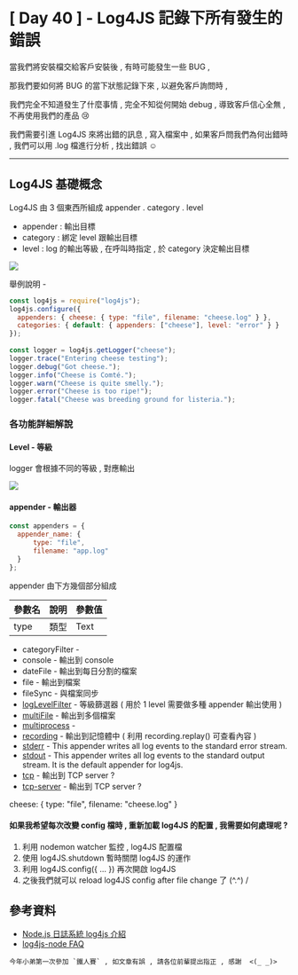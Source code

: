 # [ Day 40 ] - Log4JS 記錄下所有發生的錯誤

當我們將安裝檔交給客戶安裝後 , 有時可能發生一些 BUG , 

那我們要如何將 BUG 的當下狀態記錄下來 , 以避免客戶詢問時 , 

我們完全不知道發生了什麼事情 , 完全不知從何開始 debug , 導致客戶信心全無 , 不再使用我們的產品 😢

我們需要引進 Log4JS 來將出錯的訊息 , 寫入檔案中 , 如果客戶問我們為何出錯時 , 我們可以用 .log 檔進行分析 , 找出錯誤 ☺

---

## Log4JS 基礎概念

Log4JS 由 3 個東西所組成 appender . category . level

- appender : 輸出目標
- category : 綁定 level 跟輸出目標
- level : log 的輸出等級 , 在呼叫時指定 , 於 category 決定輸出目標

![](https://i.imgur.com/BrVsXlo.png)

舉例說明 - 

```javascript
const log4js = require("log4js");
log4js.configure({
  appenders: { cheese: { type: "file", filename: "cheese.log" } },
  categories: { default: { appenders: ["cheese"], level: "error" } }
});
 
const logger = log4js.getLogger("cheese");
logger.trace("Entering cheese testing");
logger.debug("Got cheese.");
logger.info("Cheese is Comté.");
logger.warn("Cheese is quite smelly.");
logger.error("Cheese is too ripe!");
logger.fatal("Cheese was breeding ground for listeria.");
```

### 各功能詳細解說

#### Level - 等級

logger 會根據不同的等級 , 對應輸出

![](https://i.imgur.com/vLk1WLl.png)

#### appender - 輸出器

```javascript
const appenders = {
  appender_name: { 
      type: "file", 
      filename: "app.log" 
  } 
};
```

appender 由下方幾個部分組成

| 參數名 | 說明 | 參數值 |
| -------- | -------- | -------- |
| type     | 類型     | Text     |

- categoryFilter - 
- console - 輸出到 console
- dateFile - 輸出到每日分割的檔案
- file - 輸出到檔案
- fileSync - 與檔案同步
- [logLevelFilter](https://log4js-node.github.io/log4js-node/logLevelFilter.html) - 等級篩選器 ( 用於 1 level 需要做多種 appender 輸出使用 )
- [multiFile](https://log4js-node.github.io/log4js-node/multiFile.html) - 輸出到多個檔案
- [multiprocess](https://log4js-node.github.io/log4js-node/multiprocess.html) - 
- [recording](https://log4js-node.github.io/log4js-node/recording.html) - 輸出到記憶體中 ( 利用 recording.replay() 可查看內容 )
- [stderr](https://log4js-node.github.io/log4js-node/stderr.html) - This appender writes all log events to the standard error stream.
- [stdout](https://log4js-node.github.io/log4js-node/stdout.html) - This appender writes all log events to the standard output stream. It is the default appender for log4js.
- [tcp](https://log4js-node.github.io/log4js-node/tcp.html) - 輸出到 TCP server ?
- [tcp-server](https://log4js-node.github.io/log4js-node/tcp-server.html) - 輸出到 TCP server ?



 cheese: { type: "file", filename: "cheese.log" } 

#### 如果我希望每次改變 config 檔時 , 重新加載 log4JS 的配置 , 我需要如何處理呢 ?

1. 利用 nodemon watcher 監控 , log4JS 配置檔
2. 使用 log4JS.shutdown 暫時關閉 log4JS 的運作
3. 利用 log4JS.config({ ... }) 再次開啟 log4JS 
4. 之後我們就可以 reload log4JS config after file change 了 (^.^) /

## 參考資料

- [Node.js 日誌系統 log4js 介紹](https://www.itread01.com/content/1543939339.html)
- [log4js-node FAQ](https://log4js-node.github.io/log4js-node/faq.html)

```
今年小弟第一次參加 `鐵人賽` , 如文章有誤 , 請各位前輩提出指正 , 感謝  <(_ _)>
```
